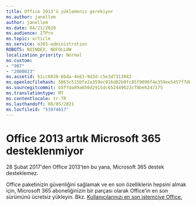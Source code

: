```yaml
---
title: Office 2013'ü yüklemeniz gerekiyor
ms.author: janellem
author: janellem
ms.date: 04/21/2020
ms.audience: ITPro
ms.topic: article
ms.service: o365-administration
ROBOTS: NOINDEX, NOFOLLOW
localization_priority: Normal
ms.custom:
- "907"
- "2000023"
ms.assetid: b1cc6839-6bda-4e63-9d3d-c5e3d7313042
ms.openlocfilehash: 5063c515bfe2a359ec916d82b0fc85f9090f4e359ee5457f7d007693b71f7a06
ms.sourcegitcommit: b5f7da89a650d2915dc652449623c78be6247175
ms.translationtype: MT
ms.contentlocale: tr-TR
ms.lasthandoff: 08/05/2021
ms.locfileid: "53974617"
---
```

# <a name="office-2013-is-no-longer-supported-in-microsoft-365-subscriptions"></a>Office 2013 artık Microsoft 365 desteklenmiyor

28 Şubat 2017'den Office 2013'ten bu yana, Microsoft 365 destek desteklemez.
  
Office paketinizin güvenliğini sağlamak ve en son özelliklerin hepsini almak için, Microsoft 365 aboneliğinizin bir parçası olarak Office'in en son sürümünü ücretsiz yükleyin. Bkz. [Kullanıcılarınızı en son istemciye Office.](https://docs.microsoft.com/microsoft-365/admin/setup/upgrade-users-to-latest-office-client)
  